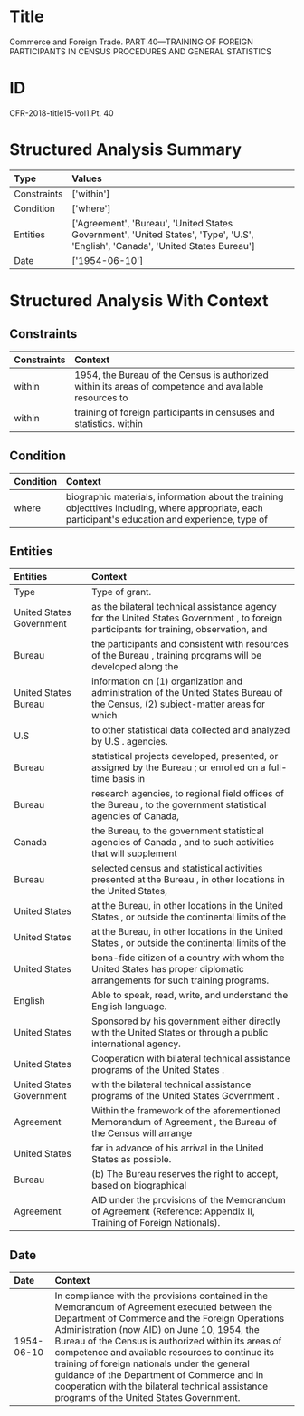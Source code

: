 # Title

 Commerce and Foreign Trade. PART 40—TRAINING OF FOREIGN PARTICIPANTS IN CENSUS PROCEDURES AND GENERAL STATISTICS


# ID

 CFR-2018-title15-vol1.Pt. 40


# Structured Analysis Summary

| Type        | Values                                                                                                                           |
|:------------|:---------------------------------------------------------------------------------------------------------------------------------|
| Constraints | ['within']                                                                                                                       |
| Condition   | ['where']                                                                                                                        |
| Entities    | ['Agreement', 'Bureau', 'United States Government', 'United States', 'Type', 'U.S', 'English', 'Canada', 'United States Bureau'] |
| Date        | ['1954-06-10']                                                                                                                   |


# Structured Analysis With Context

 


## Constraints

| Constraints   | Context                                                                                                |
|:--------------|:-------------------------------------------------------------------------------------------------------|
| within        | 1954, the Bureau of the Census is authorized within its areas of competence and available resources to |
| within        | training of foreign participants in censuses and statistics. within                                    |


## Condition

| Condition   | Context                                                                                                                                             |
|:------------|:----------------------------------------------------------------------------------------------------------------------------------------------------|
| where       | biographic materials, information about the training objecttives including, where appropriate, each participant's education and experience, type of |


## Entities

| Entities                 | Context                                                                                                                                |
|:-------------------------|:---------------------------------------------------------------------------------------------------------------------------------------|
| Type                     | Type  of grant.                                                                                                                        |
| United States Government | as the bilateral technical assistance agency for the United States Government , to foreign participants for training, observation, and |
| Bureau                   | the participants and consistent with resources of the Bureau , training programs will be developed along the                           |
| United States Bureau     | information on (1) organization and administration of the United States Bureau of the Census, (2) subject-matter areas for which       |
| U.S                      | to other statistical data collected and analyzed by U.S . agencies.                                                                    |
| Bureau                   | statistical projects developed, presented, or assigned by the Bureau ; or enrolled on a full-time basis in                             |
| Bureau                   | research agencies, to regional field offices of the Bureau , to the government statistical agencies of Canada,                         |
| Canada                   | the Bureau, to the government statistical agencies of Canada , and to such activities that will supplement                             |
| Bureau                   | selected census and statistical activities presented at the Bureau , in other locations in the United States,                          |
| United States            | at the Bureau, in other locations in the United States , or outside the continental limits of the                                      |
| United States            | at the Bureau, in other locations in the United States , or outside the continental limits of the                                      |
| United States            | bona-fide citizen of a country with whom the United States  has proper diplomatic arrangements for such training programs.             |
| English                  | Able to speak, read, write, and understand the English  language.                                                                      |
| United States            | Sponsored by his government either directly with the United States  or through a public international agency.                          |
| United States            | Cooperation with bilateral technical assistance programs of the United States .                                                        |
| United States Government | with the bilateral technical assistance programs of the United States Government .                                                     |
| Agreement                | Within the framework of the aforementioned Memorandum of Agreement , the Bureau of the Census will arrange                             |
| United States            | far in advance of his arrival in the United States  as possible.                                                                       |
| Bureau                   | (b) The  Bureau reserves the right to accept, based on biographical                                                                    |
| Agreement                | AID under the provisions of the Memorandum of Agreement  (Reference: Appendix II, Training of Foreign Nationals).                      |


## Date

| Date       | Context                                                                                                                                                                                                                                                                                                                                                                                                                                                                                                |
|:-----------|:-------------------------------------------------------------------------------------------------------------------------------------------------------------------------------------------------------------------------------------------------------------------------------------------------------------------------------------------------------------------------------------------------------------------------------------------------------------------------------------------------------|
| 1954-06-10 | In compliance with the provisions contained in the Memorandum of Agreement executed between the Department of Commerce and the Foreign Operations Administration (now AID) on June 10, 1954, the Bureau of the Census is authorized within its areas of competence and available resources to continue its training of foreign nationals under the general guidance of the Department of Commerce and in cooperation with the bilateral technical assistance programs of the United States Government. |


